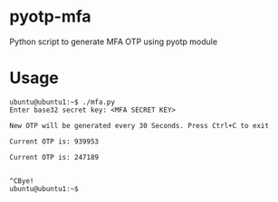 # pyotp-mfa
Python script to generate MFA OTP using pyotp module

# Usage

```
ubuntu@ubuntu1:~$ ./mfa.py 
Enter base32 secret key: <MFA SECRET KEY>

New OTP will be generated every 30 Seconds. Press Ctrl+C to exit

Current OTP is: 939953

Current OTP is: 247189


^CBye!
ubuntu@ubuntu1:~$ 
```

